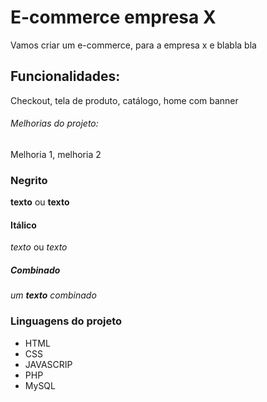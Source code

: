 # E-commerce empresa X

Vamos criar um e-commerce, para a empresa x e blabla bla

## Funcionalidades:

Checkout, tela de produto, catálogo, home com banner

###### Melhorias do projeto:

Melhoria 1, melhoria 2

### Negrito

**texto** ou __texto__

#### Itálico

*texto* ou _texto_

##### Combinado

_um **texto** combinado_

### Linguagens do projeto

* HTML
* CSS
* JAVASCRIP
* PHP
* MySQL
